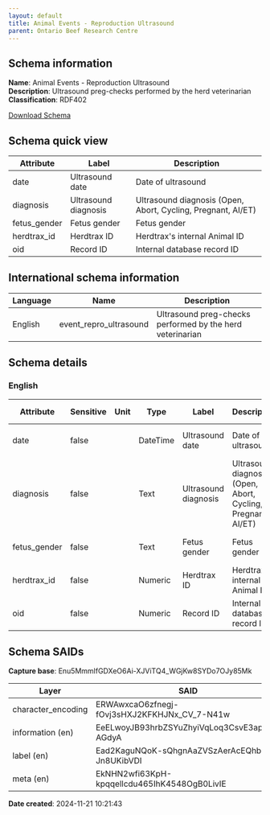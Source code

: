 ```yaml
---
layout: default  
title: Animal Events - Reproduction Ultrasound
parent: Ontario Beef Research Centre
---
```


## Schema information

**Name**: Animal Events - Reproduction Ultrasound  
**Description**: Ultrasound preg-checks performed by the herd veterinarian  
**Classification**: RDF402  

[Download Schema](Schema_Event_Repro_Ultrasound.zip)

## Schema quick view

| Attribute | Label | Description |
| --- | --- | --- |
| date | Ultrasound date | Date of ultrasound |
| diagnosis | Ultrasound diagnosis | Ultrasound diagnosis (Open, Abort, Cycling, Pregnant, AI/ET) |
| fetus_gender | Fetus gender | Fetus gender |
| herdtrax_id | Herdtrax ID | Herdtrax's internal Animal ID |
| oid | Record ID | Internal database record ID |

## International schema information

| Language | Name | Description |
| --- | --- | --- |
| English | event_repro_ultrasound | Ultrasound preg-checks performed by the herd veterinarian |

## Schema details

### English

| Attribute | Sensitive | Unit | Type | Label | Description | List | Character encoding |
| --- | --- | --- | --- | --- | --- | --- | --- |
| date | false |  | DateTime | Ultrasound date | Date of ultrasound | Not a list | utf-8 |
| diagnosis | false |  | Text | Ultrasound diagnosis | Ultrasound diagnosis (Open, Abort, Cycling, Pregnant, AI/ET) | Not a list | utf-8 |
| fetus_gender | false |  | Text | Fetus gender | Fetus gender | Not a list | utf-8 |
| herdtrax_id | false |  | Numeric | Herdtrax ID | Herdtrax's internal Animal ID | Not a list | utf-8 |
| oid | false |  | Numeric | Record ID | Internal database record ID | Not a list | utf-8 |

## Schema SAIDs

**Capture base**: Enu5MmmlfGDXeO6Ai-XJViTQ4_WGjKw8SYDo7OJy85Mk

| Layer | SAID |
| --- | --- |
| character_encoding | ERWAwxcaO6zfnegj-fOvj3sHXJ2KFKHJNx_CV_7-N41w |
| information (en) | EeELwoyJB93hrbZSYuZhyiVqLoq3CsvE3apX1i-AGdyA |
| label (en) | Ead2KaguNQoK-sQhgnAaZVSzAerAcEQhb-Jn8UKibVDI |
| meta (en) | EkNHN2wfi63KpH-kpqqellcdu465IhK4548OgB0LivIE |

**Date created**: 2024-11-21 10:21:43

